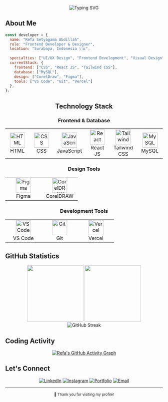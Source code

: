 <div align="center">
  
  ![Typing SVG](https://readme-typing-svg.herokuapp.com/?color=3B82F6&size=28&center=true&vCenter=true&width=600&lines=Frontend+Developer+%26+Designer;Creating+Beautiful+Interfaces;Always+Learning+%26+Growing;Welcome+to+my+profile!&pause=1000)
  
</div>

## About Me

```javascript
const developer = {
  name: "Refa Setyagama Abdillah",
  role: "Frontend Developer & Designer",
  location: "Surabaya, Indonesia 🇮🇩",
  
  specialties: ["UI/UX Design", "Frontend Development", "Visual Design"],
  currentStack: {
    frontend: ["CSS", "React JS", "Tailwind CSS"],
    database: ["MySQL"],
    design: ["CorelDraw", "Figma"],
    tools: ["VS Code", "Git", "Vercel"]
  },
};
```

<div align="center">

## Technology Stack

### Frontend & Database
<table>
  <tr>
    <td align="center" width="100">
      <img src="https://skillicons.dev/icons?i=html" width="48" height="48" alt="HTML" />
      <br>HTML
    </td>
    <td align="center" width="100">
      <img src="https://skillicons.dev/icons?i=css" width="48" height="48" alt="CSS" />
      <br>CSS
    </td>
    <td align="center" width="100">
      <img src="https://skillicons.dev/icons?i=js" width="48" height="48" alt="JavaScript" />
      <br>JavaScript
    </td>
    <td align="center" width="100">
      <img src="https://skillicons.dev/icons?i=react" width="48" height="48" alt="React JS" />
      <br>React JS
    </td>
    <td align="center" width="100">
      <img src="https://skillicons.dev/icons?i=tailwind" width="48" height="48" alt="Tailwind" />
      <br>Tailwind CSS
    </td>
    <td align="center" width="100">
      <img src="https://skillicons.dev/icons?i=mysql" width="48" height="48" alt="MySQL" />
      <br>MySQL
    </td>
  </tr>
</table>

### Design Tools
<table>
  <tr>
    <td align="center" width="100">
      <img src="https://skillicons.dev/icons?i=figma" width="48" height="48" alt="Figma" />
      <br>Figma
    </td>
    <td align="center" width="100">
      <img src="https://img.icons8.com/fluency/48/coreldraw-2021.png" width="48" height="48" alt="CorelDRAW" />
      <br>CorelDRAW
    </td>
  </tr>
</table>

### Development Tools
<table>
  <tr>
    <td align="center" width="100">
      <img src="https://skillicons.dev/icons?i=vscode" width="48" height="48" alt="VS Code" />
      <br>VS Code
    </td>
    <td align="center" width="100">
      <img src="https://skillicons.dev/icons?i=git" width="48" height="48" alt="Git" />
      <br>Git
    </td>
    <td align="center" width="100">
      <img src="https://skillicons.dev/icons?i=vercel" width="48" height="48" alt="Vercel" />
      <br>Vercel
    </td>
  </tr>
</table>

</div>

## GitHub Statistics

<div align="center">
  <img height="180em" src="https://github-readme-stats.vercel.app/api?username=gamastronger&show_icons=true&theme=react&include_all_commits=true&count_private=true&hide_border=true&bg_color=0D1117"/>
  <img height="180em" src="https://github-readme-stats.vercel.app/api/top-langs/?username=gamastronger&layout=compact&langs_count=6&theme=react&hide_border=true&bg_color=0D1117"/>
</div>

<div align="center">
  <img src="https://github-readme-streak-stats.herokuapp.com/?user=gamastronger&theme=react&hide_border=true&background=0D1117" alt="GitHub Streak" />
</div>


## Coding Activity

<div align="center">
  
  [![Refa's GitHub Activity Graph](https://github-readme-activity-graph.vercel.app/graph?username=gamastronger&theme=react-dark&hide_border=true&bg_color=0D1117)](https://github.com/ashutosh00710/github-readme-activity-graph)
  
</div>

## Let's Connect

<div align="center">
  
  [![LinkedIn](https://img.shields.io/badge/LinkedIn-0077B5?style=for-the-badge&logo=linkedin&logoColor=white)](https://www.linkedin.com/in/gamaa/)
  [![Instagram](https://img.shields.io/badge/Instagram-E4405F?style=for-the-badge&logo=instagram&logoColor=white)](https://www.instagram.com/refastygm_/)
  [![Portfolio](https://img.shields.io/badge/Portfolio-FF5722?style=for-the-badge&logo=firefox&logoColor=white)](https://drive.google.com/file/d/1ptL4b2U5L6NbT3qeKbTTjZjwsnghltL7/view?usp=sharing)
  [![Email](https://img.shields.io/badge/Email-D14836?style=for-the-badge&logo=gmail&logoColor=white)](mailto:refasetyagama@gmail.com)
  
</div>


---

<div align="center">
  
  <sub>💙 Thank you for visiting my profile!</sub>
  
</div>

